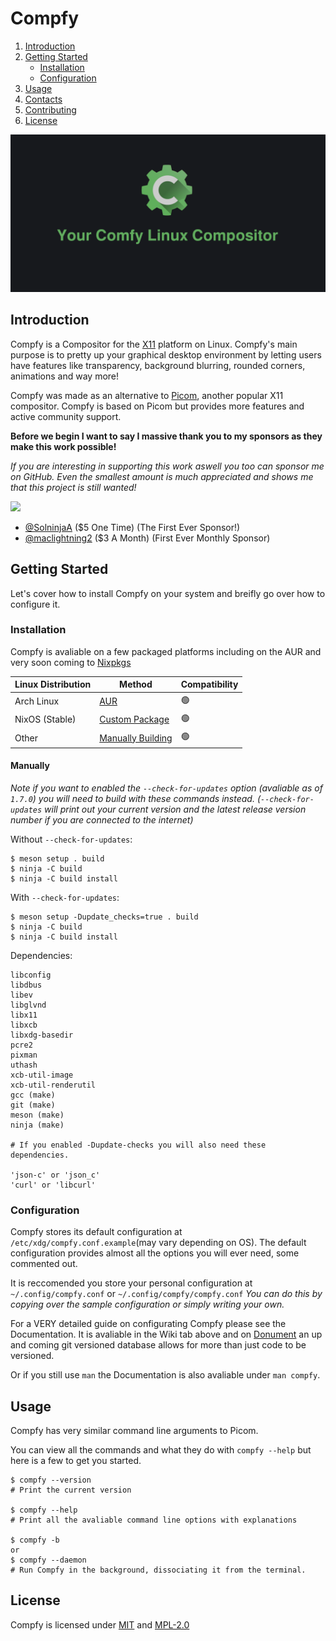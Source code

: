 # Compfy

1. [Introduction](#introduction)
2. [Getting Started](#getting-started)
   - [Installation](#installation)
   - [Configuration](#configuration)
3. [Usage](#usage)
4. [Contacts](#contacts)
5. [Contributing](#contributing)
6. [License](#license)

![Compfy Banner](media/compfy-banner.png)

## Introduction

Compfy is a Compositor for the [X11](https://www.x.org/wiki/) platform on Linux. Compfy's main purpose is to pretty up your graphical desktop environment by letting users have features like transparency, background blurring, rounded corners, animations and way more!

Compfy was made as an alternative to [Picom](https://github.com/yshui/picom), another popular X11 compositor. Compfy is based on Picom but provides more features and active community support.

**Before we begin I want to say I massive thank you to my sponsors as they make this work possible!**

*If you are interesting in supporting this work aswell you too can sponsor me on GitHub. Even the smallest amount is much appreciated and shows me that this project is still wanted!*

[![](https://img.shields.io/static/v1?label=Sponsor&message=%E2%9D%A4&logo=GitHub&color=%23fe8e86)](https://github.com/sponsors/allusive-dev)

- [@SolninjaA](https://github.com/SolninjaA) ($5 One Time) (The First Ever Sponsor!)
- [@maclightning2](https://github.com/maclightning2) ($3 A Month) (First Ever Monthly Sponsor)

## Getting Started

Let's cover how to install Compfy on your system and breifly go over how to configure it.

### Installation

Compfy is avaliable on a few packaged platforms including on the AUR and very soon coming to [Nixpkgs](https://github.com/NixOS/nixpkgs)

| Linux Distribution | Method  | Compatibility |
| ------------------ | ------- | --------------|
| Arch Linux         | [AUR](https://aur.archlinux.org/packages/compfy) | :green_circle: |
| NixOS (Stable)     | [Custom Package](https://github.com/allusive-dev/compfy/releases/latest) | :green_circle: |
| Other              | [Manually Building](#manually) | :green_circle: |

#### Manually

*Note if you want to enabled the `--check-for-updates` option (avaliable as of `1.7.0`) you will need to build with these commands instead.
(`--check-for-updates` will print out your current version and the latest release version number if you are connected to the internet)*

Without `--check-for-updates`:
```
$ meson setup . build
$ ninja -C build
$ ninja -C build install
```
With `--check-for-updates`:
```
$ meson setup -Dupdate_checks=true . build
$ ninja -C build
$ ninja -C build install
```

Dependencies:

```
libconfig
libdbus
libev
libglvnd
libx11
libxcb
libxdg-basedir
pcre2
pixman
uthash
xcb-util-image
xcb-util-renderutil
gcc (make)
git (make)
meson (make)
ninja (make)

# If you enabled -Dupdate-checks you will also need these dependencies.

'json-c' or 'json_c'
'curl' or 'libcurl'
```

### Configuration

Compfy stores its default configuration at `/etc/xdg/compfy.conf.example`(may vary depending on OS). 
The default configuration provides almost all the options you will ever need, some commented out.

It is reccomended you store your personal configuration at `~/.config/compfy.conf` or `~/.config/compfy/compfy.conf`
*You can do this by copying over the sample configuration or simply writing your own.*

For a VERY detailed guide on configurating Compfy please see the Documentation.
It is avaliable in the Wiki tab above and on [Donument](https://donument.com/d/Allusive/compfy/-/documents/) an up and coming git versioned database allows for more than just code to be versioned.

Or if you still use `man` the Documentation is also avaliable under `man compfy`.


## Usage

Compfy has very similar command line arguments to Picom.

You can view all the commands and what they do with `compfy --help` but here is a few to get you started.

```
$ compfy --version
# Print the current version

$ compfy --help
# Print all the avaliable command line options with explanations

$ compfy -b
or
$ compfy --daemon
# Run Compfy in the background, dissociating it from the terminal.
```

## License

Compfy is licensed under [MIT](LICENSES/MIT) and [MPL-2.0](LICENSES/MPL-2.0)
